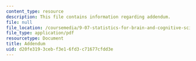 ```yaml
---
content_type: resource
description: This file contains information regarding addendum.
file: null
file_location: /coursemedia/9-07-statistics-for-brain-and-cognitive-science-fall-2016/d20fe3193cebf3e16fd3c71677cfdd3e_MIT9_07F16_lec13_Adendm.pdf
file_type: application/pdf
resourcetype: Document
title: Addendum
uid: d20fe319-3ceb-f3e1-6fd3-c71677cfdd3e
---
```

